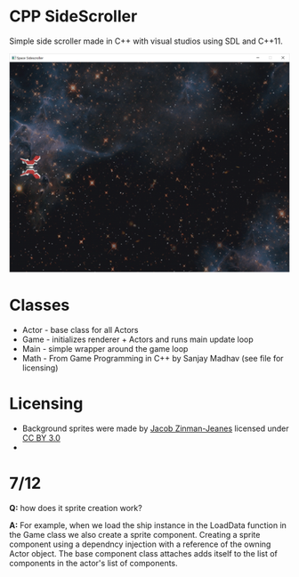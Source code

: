 # CPP SideScroller
Simple side scroller made in C++ with visual studios using SDL and C++11.

![Screenshot](Asteroids/Assets/screenshot.png)

# Classes

* Actor - base class for all Actors
* Game - initializes renderer + Actors and runs main update loop
* Main - simple wrapper around the game loop
* Math - From Game Programming in C++ by Sanjay Madhav (see file for licensing)

# Licensing

- Background sprites were made by [Jacob Zinman-Jeanes](http://jeanes.co) licensed under [CC BY 3.0](http://creativecommons.org/licenses/by/3.0/)
- 

# 7/12
**Q:** how does it sprite creation work?

**A:** For example, when we load the ship instance in the LoadData function in the Game class we also create a sprite component. Creating a sprite component using a dependncy injection with a reference of the owning Actor object. The base component class attaches adds itself to the list of components in the actor's list of components.